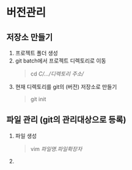 # **버전관리**
## **저장소 만들기**
1. 프로젝트 폴더 생성
2. git batch에서 프로젝트 디렉토리로 이동 
    > cd *C/.../디렉토리 주소/*
3. 현재 디렉토리를 git의 (버전) 저장소로 만들기
    > git init

## **파일 관리 (git의 관리대상으로 등록)**
1. 파일 생성
    > vim *파일명.파일확장자*

2. 